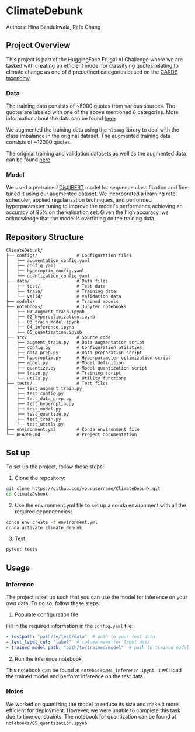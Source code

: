 # ClimateDebunk

Authors: Hina Bandukwala, Rafe Chang

## Project Overview
This project is part of the HuggingFace Frugal AI Challenge where we are tasked with creating an efficient model for classifying quotes relating to climate change as one of 8 predefined categories based on the [CARDS taxonomy](http://cardsclimate.com/). 

### Data
The training data consists of ~6000 quotes from various sources. The quotes are labeled with one of the above mentioned 8 categories. More information about the data can be found [here](https://huggingface.co/datasets/QuotaClimat/frugalaichallenge-text-train). 

We augmented the training data using the `nlpaug` library to deal with the class imbalance in the original dataset. The augmented training data consists of ~12000 quotes.

The original training and validation datasets as well as the augmented data can be found [here](https://www.kaggle.com/datasets/hbandukw/hf-frugal-ai-datasets).

### Model
We used a pretrained [DistilBERT](https://huggingface.co/docs/transformers/v4.49.0/en/model_doc/distilbert#transformers.DistilBertForSequenceClassification) model for sequence classification and fine-tuned it using our augmented dataset. We incorporated a learning rate scheduler, applied regularization techniques, and performed hyperparameter tuning to improve the model's performance achieving an accuracy of 95% on the validation set. Given the high accuracy, we acknowledge that the model is overfitting on the training data.

## Repository Structure
```
ClimateDebunk/
├── configs/               # Configuration files
│   ├── augmentation_config.yaml
│   ├── config.yaml
│   ├── hyperoptim_config.yaml
│   └── quantization_config.yaml
├── data/                  # Data files
│   ├── test/              # Test data
│   ├── train/             # Training data
│   └── valid/             # Validation data
├── models/                # Trained models
├── notebooks/             # Jupyter notebooks
│   ├── 01_augment_train.ipynb
│   ├── 02_hyperoptimization.ipynb
│   ├── 03_train_model.ipynb
│   ├── 04_inference.ipynb
│   └── 05_quantization.ipynb
├── src/                   # Source code
│   ├── augment_train.py   # Data augmentation script
│   ├── config.py          # Configuration utilities
│   ├── data_prep.py       # Data preparation script
│   ├── hyperoptim.py      # Hyperparameter optimization script
│   ├── model.py           # Model definition
│   ├── quantize.py        # Model quantization script
│   ├── train.py           # Training script
│   └── utils.py           # Utility functions
├── tests/                 # Test files
│   ├── test_augment_train.py
│   ├── test_config.py
│   ├── test_data_prep.py
│   ├── test_hyperoptim.py
│   ├── test_model.py
│   ├── test_quantize.py
│   ├── test_train.py
│   └── test_utitls.py      
├── environment.yml        # Conda environment file
└── README.md              # Project documentation
```

## Set up
To set up the project, follow these steps:

1. Clone the repository:

```bash
git clone https://github.com/yourusername/ClimateDebunk.git
cd ClimateDebunk
```

2. Use the environment.yml file to set up a conda environment with all the required dependencies:

```bash
conda env create -f environment.yml
conda activate climate_debunk
```

3. Test

```bash 
pytest tests
```

## Usage

### Inference
The project is set up such that you can use the model for inference on your own data. To do so, follow these steps:

1. Populate configuration file

Fill in the required information in the `config.yaml` file:

```yaml
- testpath: "path/to/test/data"  # path to your test data
- test_label_col: "label"  # column name for label data
- trained_model_path: "path/to/trained/model"  # path to trained model
```

2. Run the inference notebook

This notebook can be found at `notebooks/04_inference.ipynb`. It will load the trained model and perform inference on the test data.

### Notes
We worked on quantizing the model to reduce its size and make it more efficient for deployment. However, we were unable to complete this task due to time constraints. The notebook for quantization can be found at `notebooks/05_quantization.ipynb`.
